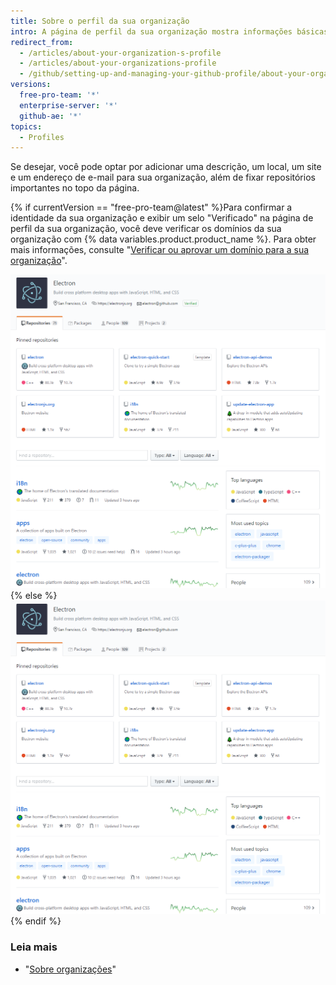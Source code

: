 ```yaml
---
title: Sobre o perfil da sua organização
intro: A página de perfil da sua organização mostra informações básicas sobre a sua organização.
redirect_from:
  - /articles/about-your-organization-s-profile
  - /articles/about-your-organizations-profile
  - /github/setting-up-and-managing-your-github-profile/about-your-organizations-profile
versions:
  free-pro-team: '*'
  enterprise-server: '*'
  github-ae: '*'
topics:
  - Profiles
---
```


Se desejar, você pode optar por adicionar uma descrição, um local, um site e um endereço de e-mail para sua organização, além de fixar repositórios importantes no topo da página.

{% if currentVersion == "free-pro-team@latest" %}Para confirmar a identidade da sua organização e exibir um selo "Verificado" na página de perfil da sua organização, você deve verificar os domínios da sua organização com {% data variables.product.product_name %}. Para obter mais informações, consulte "[Verificar ou aprovar um domínio para a sua organização](/organizations/managing-organization-settings/verifying-or-approving-a-domain-for-your-organization)".

![Exemplo de página de perfil verificada da organização](/assets/images/help/profile/org_profile_verified.png)
{% else %}
![Exemplo de página de perfil da organização](/assets/images/help/profile/org_profile.png)
{% endif %}

### Leia mais

- "[Sobre organizações](/organizations/collaborating-with-groups-in-organizations/about-organizations)"
